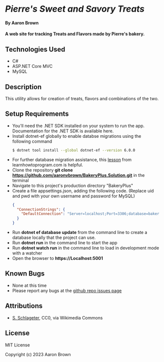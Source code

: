 
# _Pierre's Sweet and Savory Treats_

#### By **Aaron Brown**

#### A web site for tracking Treats and Flavors made by Pierre's bakery.

## Technologies Used

* C#
* ASP.NET Core MVC
* MySQL

## Description
This utility allows for creation of treats, flavors and combinations of the two.


## Setup Requirements

* You'll need the .NET SDK installed on your system to run the app.  Documentation for the .NET SDK is available here.
* Install dotnet-ef globally to enable databse migrations using the following command
  ```bash
  $ dotnet tool install --global dotnet-ef --version 6.0.0
  ```
* For further database migration assistance, this [lesson](https://part-time-evening.learnhowtoprogram.com/c-and-net/many-to-many-relationships/code-first-development-and-migrations) from learnhowtoprogram.com is helpful.
* Clone the repository **git clone https://github.com/aaronvbrown/BakeryPlus.Solution.git**  in the terminal
* Navigate to this project's production directory "BakeryPlus"
* Create a file appsettings.json, adding the following code.  (Replace uid and pwd with your own username and password for MySQL)
  ```json
  {
    "ConnectionStrings": {
      "DefaultConnection": "Server=localhost;Port=3306;database=bakery_plus;uid=[your-username];pwd=[your-password];"
    }
  }
  ```
* Run **dotnet ef database update** from the command line to create a database locally that the project can use.
* Run **dotnet run** in the command line to start the app
* Run **dotnet watch run** in the command line to load in development mode with a watcher
* Open the browser to **https://Localhost:5001**

## Known Bugs
* None at this time
* Please report any bugs at the [github repo issues page](https://github.com/aaronvbrown/BakeryPlus.Solution/issues)

## Attributions
  
* <a href="https://commons.wikimedia.org/wiki/File:WIKIPEDIA15_SWEDEN_FIKA-01.svg">S. Schlageter</a>, CC0, via Wikimedia Commons


## License
MIT License



Copyright (c) 2023 Aaron Brown